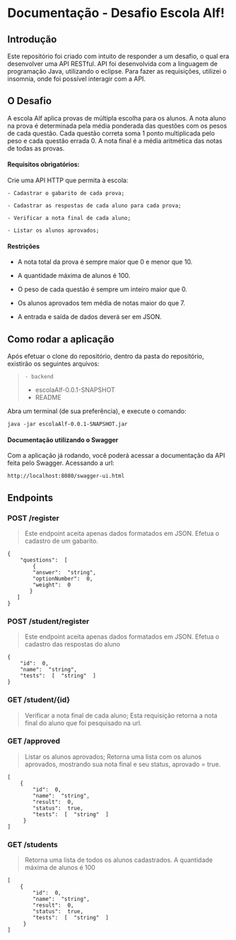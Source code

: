 # Documentação - Desafio Escola Alf!

## Introdução

Este repositório foi criado com intuito de responder a um desafio, o qual era desenvolver uma API RESTful.
API foi desenvolvida com a linguagem de programação Java, utilizando o eclipse. Para fazer as requisições, utilizei o insomnia, onde foi possível interagir com a API.

## O Desafio

A escola Alf aplica provas de múltipla escolha para os alunos. A nota aluno na prova é determinada pela média ponderada das questões com os pesos de cada questão. Cada questão correta soma 1 ponto multiplicada pelo peso e cada questão errada 0. A nota final é a média aritmética das notas de todas as provas.

#### Requisitos obrigatórios:

Crie uma API HTTP que permita à escola:

    - Cadastrar o gabarito de cada prova;

    - Cadastrar as respostas de cada aluno para cada prova;

    - Verificar a nota final de cada aluno;

    - Listar os alunos aprovados;

#### Restrições

- A nota total da prova é sempre maior que 0 e menor que 10.

- A quantidade máxima de alunos é 100.

- O peso de cada questão é sempre um inteiro maior que 0.

- Os alunos aprovados tem média de notas maior do que 7.

- A entrada e saída de dados deverá ser em JSON.

## Como rodar a aplicação

Após efetuar o clone do repositório, dentro da pasta do repositório, existirão os seguintes arquivos:

>     - backend
>
> - escolaAlf-0.0.1-SNAPSHOT
> - README

Abra um terminal (de sua preferência), e execute o comando:

    java -jar escolaAlf-0.0.1-SNAPSHOT.jar

#### Documentação utilizando o Swagger

Com a aplicação já rodando, você poderá acessar a documentação da API feita pelo Swagger. Acessando a url:

    http://localhost:8080/swagger-ui.html

## Endpoints

### POST /register

> Este endpoint aceita apenas dados formatados em JSON.
> Efetua o cadastro de um gabarito.

    {
        "questions":  [
    	    {
    		"answer":  "string",
    		"optionNumber":  0,
    	    "weight":  0
           }
       ]
    }

### POST /student/register

> Este endpoint aceita apenas dados formatados em JSON.
> Efetua o cadastro das respostas do aluno

    {
        "id":  0,
        "name":  "string",
        "tests":  [  "string"  ]
    }

### GET /student/{id}

> Verificar a nota final de cada aluno;
> Esta requisição retorna a nota final do aluno que foi pesquisado na url.

### GET /approved

> Listar os alunos aprovados;
> Retorna uma lista com os alunos aprovados, mostrando sua nota final e seu status, aprovado = true.

    [
        {
    	    "id":  0,
    	    "name":  "string",
    	    "result":  0,
    	    "status":  true,
    	    "tests":  [  "string"  ]
    	 }
    ]

### GET /students

> Retorna uma lista de todos os alunos cadastrados.
> A quantidade máxima de alunos é 100

    [
        {
    	    "id":  0,
    	    "name":  "string",
    	    "result":  0,
    	    "status":  true,
    	    "tests":  [  "string"  ]
    	 }
    ]
